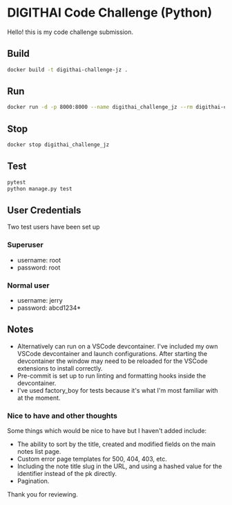# DIGITHAI Code Challenge (Python)

Hello! this is my code challenge submission.

## Build
```bash
docker build -t digithai-challenge-jz .
```

## Run
```bash
docker run -d -p 8000:8000 --name digithai_challenge_jz --rm digithai-challenge-jz
```

## Stop
```bash
docker stop digithai_challenge_jz
```

## Test
```bash
pytest
python manage.py test
```

## User Credentials

Two test users have been set up

### Superuser

* username: root
* password: root

### Normal user

* username: jerry
* password: abcd1234*

## Notes

* Alternatively can run on a VSCode devcontainer. I've included my own VSCode devcontainer and launch configurations. After starting the devcontainer the window may need to be reloaded for the VSCode extensions to install correctly.
* Pre-commit is set up to run linting and formatting hooks inside the devcontainer.
* I've used factory_boy for tests because it's what I'm most familiar with at the moment.

### Nice to have and other thoughts

Some things which would be nice to have but I haven't added include:

* The ability to sort by the title, created and modified fields on the main notes list page.
* Custom error page templates for 500, 404, 403, etc.
* Including the note title slug in the URL, and using a hashed value for the identifier instead of the pk directly.
* Pagination.

Thank you for reviewing.
